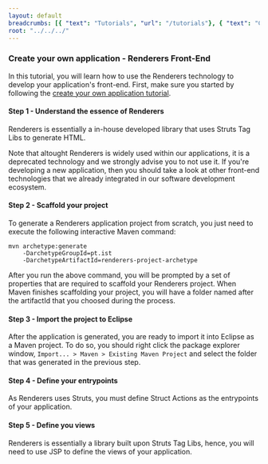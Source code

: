 ```yaml
---
layout: default
breadcrumbs: [{ "text": "Tutorials", "url": "/tutorials"}, { "text": "Create your own application", "url": "/tutorials/create-your-own-application" }, { "text": "Renderers", "url": "/tutorials/create-your-own-application/renderers" }]
root: "../../../"
---
```


### Create your own application - Renderers Front-End

In this tutorial, you will learn how to use the Renderers technology to develop your application's front-end.
First, make sure you started by following the [create your own application tutorial][Create your own application].

#### Step 1 - Understand the essence of Renderers

Renderers is essentially a in-house developed library that uses Struts Tag Libs to generate HTML.

Note that altought Renderers is widely used within our applications, it is a deprecated technology and we strongly advise you to not use it. If you're developing a new application, then you should take a look at other front-end technologies that we already integrated in our software development ecosystem.

#### Step 2 - Scaffold your project

To generate a Renderers application project from scratch, you just need to execute the following interactive Maven command:

	mvn archetype:generate
		-DarchetypeGroupId=pt.ist
		-DarchetypeArtifactId=renderers-project-archetype

After you run the above command, you will be prompted by a set of properties that are required to scaffold your Renderers project. When Maven finishes scaffolding your project, you will have a folder named after the artifactId that you choosed during the process.

#### Step 3 - Import the project to Eclipse

After the application is generated, you are ready to import it into Eclipse as a Maven project. To do so, you should right click the package explorer window, ```Import... > Maven > Existing Maven Project``` and select the folder that was generated in the previous step.

#### Step 4 - Define your entrypoints

As Renderers uses Struts, you must define Struct Actions as the entrypoints of your application.

#### Step 5 - Define you views

Renderers is essentially a library built upon Struts Tag Libs, hence, you will need to use JSP to define the views of your application.


[Backbone]: http://backbonejs.com/
[Marionette]: http://marionettejs.com/
[Understand the DML]: /tutorials/understand-the-dml
[Create your own application]: /tutorials/create-your-own-application/
[Expose your Web Services with a REST API]: /tutorials/expose-your-web-services-with-a-rest-api/
[Renderers]: /technologies/front-end/renderers
[Vaadin]: /technologies/front-end/vaadin
[Bankai]: /technologies/front-end/bankai
[Bennu Development Team]: /teams/bennu